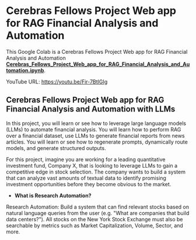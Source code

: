 # Cerebras Fellows Project Web app for RAG Financial Analysis and Automation

This Google Colab is a Cerebras Fellows Project Web app for RAG Financial Analysis and Automation [**Cerebras_Fellows_Project_Web_app_for_RAG_Financial_Analysis_and_Automation.ipynb**](https://github.com/AslauAlexandru/Cerebras-Fellows-Project-Web-app-for-RAG-Financial-Analysis-and-Automation/blob/main/Cerebras_Fellows_Project_Web_app_for_RAG_Financial_Analysis_and_Automation.ipynb).

YouTube URL: https://youtu.be/Fir-7BtIGIg

## Cerebras Fellows Project Web app for RAG Financial Analysis and Automation with LLMs

In this project, you will learn or see how to leverage large language models (LLMs) 
to automate financial analysis. You will learn how to perform RAG over a financial dataset, 
use LLMs to generate financial reports from news articles. You will learn or see how to regenerate prompts, 
dynamically route models, and generate structured outputs.

For this project, imagine you are working for a leading quantitative investment fund, 
Company X, that is looking to leverage LLMs to gain a competitive edge in stock selection. The company wants to build a system that can analyze vast amounts of textual data to identify promising investment opportunities before they become obvious to the market.

- **What is Research Automation?**

Research Automation: Build a system that can find relevant stocks based 
on natural language queries from the user (e.g. "What are companies that build data centers?"). 
All stocks on the New York Stock Exchange must also be searchable by metrics such as 
Market Capitalization, Volume, Sector, and more.



















